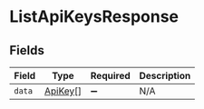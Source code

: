 # ListApiKeysResponse


## Fields

| Field                                     | Type                                      | Required                                  | Description                               |
| ----------------------------------------- | ----------------------------------------- | ----------------------------------------- | ----------------------------------------- |
| `data`                                    | [ApiKey](../../models/shared/apikey.md)[] | :heavy_minus_sign:                        | N/A                                       |